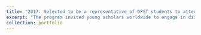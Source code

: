 ```yaml
---
title: "2017: Selected to be a representative of DPST students to attend the Sakura Exchange Program (SAKURA) for High School Students provided by Japan Science and Technology Agency (JST)."
excerpt: "The program invited young scholars worldwide to engage in discussions and share perspectives on emerging scientific megatrends and cultural diversity. Selected participants were offered a 7-day stay in Japan to visit scientific sites such as Tsukuba Science Square, and Tsukuba Space Centre. Additionally, they had the opportunity to interact with Japanese students at ACCU and Ichikawa High School, exchanging cultural exchange and understanding. <br/><img src= '../images/SAKURA.jpg' width = 400>"
collection: portfolio
---
```


<!-- This is an item in your portfolio. It can be have images or nice text. If you name the file .md, it will be parsed as markdown. If you name the file .html, it will be parsed as HTML.  -->